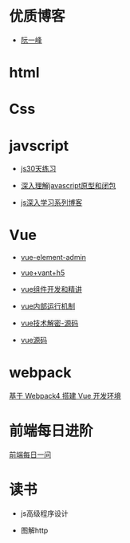 # 优质博客
* [阮一峰](http://www.ruanyifeng.com/blog/)  


# html    



# Css  



# javscript  
* [js30天练习](https://github.com/soyaine/JavaScript30)  
  
* [深入理解javascript原型和闭包](https://www.cnblogs.com/wangfupeng1988/p/3977924.html)  

* [js深入学习系列博客](https://github.com/mqyqingfeng/Blog)

# Vue

* [vue-element-admin](https://panjiachen.gitee.io/vue-element-admin-site/zh/guide/)  

* [vue+vant+h5](https://juejin.cn/post/6844903863070228494#heading-6)  

* [vue组件开发和精讲](https://www.jianshu.com/nb/38706210)   

* [vue内部运行机制](https://www.jianshu.com/nb/38750707) 

* [vue技术解密-源码](https://ustbhuangyi.github.io/vue-analysis/v2/prepare/)  

* [vue源码](https://juejin.cn/post/6949370458793836580) 

# webpack
[基于 Webpack4 搭建 Vue 开发环境](https://juejin.cn/post/6844903692987023373#heading-11)  


# 前端每日进阶
[前端每日一问](https://muyiy.cn/question/)    

# 读书  

* js高级程序设计    

*  图解http


